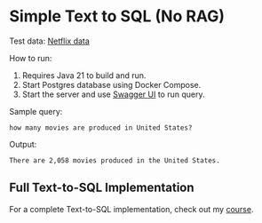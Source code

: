 # Simple Text to SQL (No RAG)

Test data: [Netflix data](https://github.com/neondatabase/postgres-sample-dbs?tab=readme-ov-file#netflix-data)

How to run:

1. Requires Java 21 to build and run.
2. Start Postgres database using Docker Compose.
3. Start the server and use [Swagger UI](http://localhost:8080/swagger-ui/index.html) to run query.

Sample query:

```text
how many movies are produced in United States?
```

Output:

```text
There are 2,058 movies produced in the United States.
```

## Full Text-to-SQL Implementation

For a complete Text-to-SQL implementation, check out my [course](https://www.udemy.com/course/spring-ai-text-to-sql/?referralCode=6180D9A02FA8BA9D4F60).